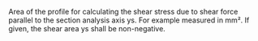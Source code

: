 Area of the profile for calculating the shear stress due to shear force parallel to the section analysis axis ys. For example measured in mm². If given, the shear area ys shall be non-negative.